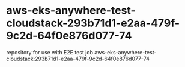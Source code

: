 # aws-eks-anywhere-test-cloudstack-293b71d1-e2aa-479f-9c2d-64f0e876d077-74
repository for use with E2E test job aws-eks-anywhere-test-cloudstack:293b71d1-e2aa-479f-9c2d-64f0e876d077-74
